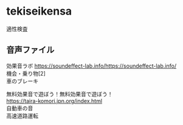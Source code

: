 # tekiseikensa
適性検査

## 音声ファイル
効果音ラボ 
https://soundeffect-lab.info/https://soundeffect-lab.info/  
機会・乗り物[2]  
車のブレーキ  
  
無料効果音で遊ぼう！無料効果音で遊ぼう！  
https://taira-komori.jpn.org/index.html  
自動車の音  
高速道路運転  

